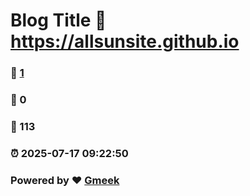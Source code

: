 # Blog Title :link: https://allsunsite.github.io 
### :page_facing_up: [1](https://allsunsite.github.io/tag.html) 
### :speech_balloon: 0 
### :hibiscus: 113 
### :alarm_clock: 2025-07-17 09:22:50 
### Powered by :heart: [Gmeek](https://github.com/Meekdai/Gmeek)
